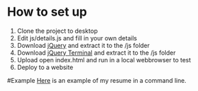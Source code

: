 # How to set up
1. Clone the project to desktop
2. Edit js/details.js and fill in your own details
3. Download [jQuery](http://jquery.com/download/) and extract it to the /js folder
4. Download [jQuery Terminal](http://terminal.jcubic.pl/#download) and extract it to the /js folder
5. Upload open index.html and run in a local webbrowser to test
6. Deploy to a website

#Example
[Here](http://bbody.github.io/) is an example of my resume in a command line.
